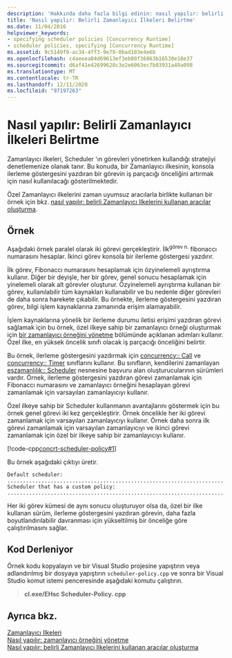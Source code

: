 ```yaml
---
description: 'Hakkında daha fazla bilgi edinin: nasıl yapılır: belirli Zamanlayıcı Ilkeleri belirtme'
title: 'Nasıl yapılır: Belirli Zamanlayıcı İlkeleri Belirtme'
ms.date: 11/04/2016
helpviewer_keywords:
- specifying scheduler policies [Concurrency Runtime]
- scheduler policies, specifying [Concurrency Runtime]
ms.assetid: 9c5149f9-ac34-4ff3-9e79-0bad103e4e6b
ms.openlocfilehash: c4aeeea04d69613ef3eb80f36863b16530e18e37
ms.sourcegitcommit: d6af41e42699628c3e2e6063ec7b03931a49a098
ms.translationtype: MT
ms.contentlocale: tr-TR
ms.lasthandoff: 12/11/2020
ms.locfileid: "97197263"
---
```

# <a name="how-to-specify-specific-scheduler-policies"></a>Nasıl yapılır: Belirli Zamanlayıcı İlkeleri Belirtme

Zamanlayıcı ilkeleri, Scheduler 'ın görevleri yönetirken kullandığı stratejiyi denetlemenize olanak tanır. Bu konuda, bir Zamanlayıcı ilkesinin, konsola ilerleme göstergesini yazdıran bir görevin iş parçacığı önceliğini artırmak için nasıl kullanılacağı gösterilmektedir.

Özel Zamanlayıcı ilkelerini zaman uyumsuz aracılarla birlikte kullanan bir örnek için bkz. [nasıl yapılır: belirli Zamanlayıcı Ilkelerini kullanan aracılar oluşturma](../../parallel/concrt/how-to-create-agents-that-use-specific-scheduler-policies.md).

## <a name="example"></a>Örnek

Aşağıdaki örnek paralel olarak iki görevi gerçekleştirir. İlk<sup>görev n.</sup> fibonaccı numarasını hesaplar. İkinci görev konsola bir ilerleme göstergesi yazdırır.

İlk görev, Fibonaccı numarasını hesaplamak için özyinelemeli ayrıştırma kullanır. Diğer bir deyişle, her bir görev, genel sonucu hesaplamak için yinelemeli olarak alt görevler oluşturur. Özyinelemeli ayrıştırma kullanan bir görev, kullanılabilir tüm kaynakları kullanabilir ve bu nedenle diğer görevleri de daha sonra harekete çıkabilir. Bu örnekte, ilerleme göstergesini yazdıran görev, bilgi işlem kaynaklarına zamanında erişim alamayabilir.

İşlem kaynaklarına yönelik bir ilerleme durumu iletisi erişimi yazdıran görevi sağlamak için bu örnek, özel ilkeye sahip bir zamanlayıcı örneği oluşturmak için [bir zamanlayıcı örneğini yönetme](../../parallel/concrt/how-to-manage-a-scheduler-instance.md) bölümünde açıklanan adımları kullanır. Özel ilke, en yüksek öncelik sınıfı olacak iş parçacığı önceliğini belirtir.

Bu örnek, ilerleme göstergesini yazdırmak için [concurrency:: Call](../../parallel/concrt/reference/call-class.md) ve [concurrency:: Timer](../../parallel/concrt/reference/timer-class.md) sınıflarını kullanır. Bu sınıfların, kendilerini zamanlayan [eşzamanlılık:: Scheduler](../../parallel/concrt/reference/scheduler-class.md) nesnesine başvuru alan oluşturucularının sürümleri vardır. Örnek, ilerleme göstergesini yazdıran görevi zamanlamak için Fibonaccı numarasını ve zamanlayıcı örneğini hesaplayan görevi zamanlamak için varsayılan zamanlayıcıyı kullanır.

Özel ilkeye sahip bir Scheduler kullanmanın avantajlarını göstermek için bu örnek genel görevi iki kez gerçekleştirir. Örnek öncelikle her iki görevi zamanlamak için varsayılan zamanlayıcıyı kullanır. Örnek daha sonra ilk görevi zamanlamak için varsayılan zamanlayıcıyı ve ikinci görevi zamanlamak için özel bir ilkeye sahip bir zamanlayıcıyı kullanır.

[!code-cpp[concrt-scheduler-policy#1](../../parallel/concrt/codesnippet/cpp/how-to-specify-specific-scheduler-policies_1.cpp)]

Bu örnek aşağıdaki çıktıyı üretir.

```Output
Default scheduler:
...........................................................................done
Scheduler that has a custom policy:
...........................................................................done
```

Her iki görev kümesi de aynı sonucu oluşturuyor olsa da, özel bir ilke kullanan sürüm, ilerleme göstergesini yazdıran görevin, daha fazla boyutlandırılabilir davranması için yükseltilmiş bir önceliğe göre çalıştırılmasını sağlar.

## <a name="compiling-the-code"></a>Kod Derleniyor

Örnek kodu kopyalayın ve bir Visual Studio projesine yapıştırın veya adlandırılmış bir dosyaya yapıştırın `scheduler-policy.cpp` ve sonra bir Visual Studio komut istemi penceresinde aşağıdaki komutu çalıştırın.

> **cl.exe/EHsc Scheduler-Policy. cpp**

## <a name="see-also"></a>Ayrıca bkz.

[Zamanlayıcı Ilkeleri](../../parallel/concrt/scheduler-policies.md)<br/>
[Nasıl yapılır: zamanlayıcı örneğini yönetme](../../parallel/concrt/how-to-manage-a-scheduler-instance.md)<br/>
[Nasıl yapılır: belirli Zamanlayıcı Ilkelerini kullanan aracılar oluşturma](../../parallel/concrt/how-to-create-agents-that-use-specific-scheduler-policies.md)
